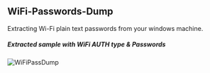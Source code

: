 ## WiFi-Passwords-Dump

Extracting Wi-Fi plain text passwords from your windows machine.

##### Extracted sample with WiFi AUTH type & Passwords
![WiFiPassDump](https://github.com/Marx-wrld/WiFi-Passwords-Dump/assets/105711066/ee44f8ab-a1b5-4b5e-a8d7-63152ace632a)
